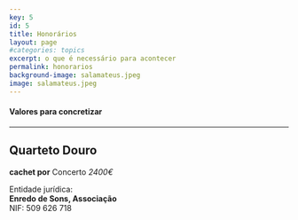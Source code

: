 ```yaml
---
key: 5
id: 5
title: Honorários
layout: page
#categories: topics
excerpt: o que é necessário para acontecer
permalink: honorarios
background-image: salamateus.jpeg
image: salamateus.jpeg
---
```

#### Valores para concretizar

---

## Quarteto Douro

**cachet por** Concerto    *2400€*   	                


Entidade jurídica:  
**Enredo de Sons, Associação**  
NIF: 509 626 718


